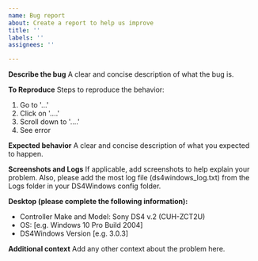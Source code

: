 ```yaml
---
name: Bug report
about: Create a report to help us improve
title: ''
labels: ''
assignees: ''

---
```


**Describe the bug**
A clear and concise description of what the bug is.

**To Reproduce**
Steps to reproduce the behavior:
1. Go to '...'
2. Click on '....'
3. Scroll down to '....'
4. See error

**Expected behavior**
A clear and concise description of what you expected to happen.

**Screenshots and Logs**
If applicable, add screenshots to help explain your problem. Also, please add the most
log file (ds4windows_log.txt) from the Logs folder in your DS4Windows config folder.

**Desktop (please complete the following information):**
 - Controller Make and Model: Sony DS4 v.2 (CUH-ZCT2U)
 - OS: [e.g. Windows 10 Pro Build 2004]
 - DS4Windows Version [e.g. 3.0.3]

**Additional context**
Add any other context about the problem here.
